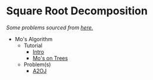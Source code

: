 # Square Root Decomposition

  *Some problems sourced from [here.](http://codeforces.com/blog/entry/54526?#comment-385354)*
  
  * Mo's Algorithm
    * Tutorial
      * [Intro](http://codeforces.com/blog/entry/7383)
      * [Mo's on Trees](http://codeforces.com/blog/entry/43230)
    * Problem(s)
      * [A2OJ](https://a2oj.com/category?ID=318)
      
